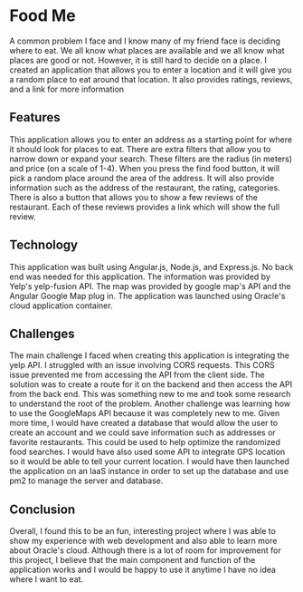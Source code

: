 # Food Me

A common problem I face and I know many of my friend face is deciding where to eat. We all know what places are available and we all know what places are good or not. However, it is still hard to decide on a place. I created an application that allows you to enter a location and it will give you a random place to eat around that location. It also provides ratings, reviews, and a link for more information

## Features

This application allows you to enter an address as a starting point for where it should look for places to eat. There are extra filters that allow you to narrow down or expand your search. These filters are the radius (in meters) and price (on a scale of 1-4). When you press the find food button, it will pick a random place around the area of the address. It will also provide information such as the address of the restaurant, the rating, categories. There is also a button that allows you to show a few reviews of the restaurant. Each of these reviews provides a link which will show the full review.

## Technology

This application was built using Angular.js, Node.js, and Express.js. No back end was needed for this application. The information was provided by Yelp's yelp-fusion API. The map was provided by google map's API and the Angular Google Map plug in. The application was launched using Oracle's cloud application container.

## Challenges

The main challenge I faced when creating this application is integrating the yelp API. I struggled with an issue involving CORS requests. This CORS issue prevented me from accessing the API from the client side. The solution was to create a route for it on the backend and then access the API from the back end. This was something new to me and took some research to understand the root of the problem. Another challenge was learning how to use the GoogleMaps API because it was completely new to me. Given more time, I would have created a database that would allow the user to create an account and we could save information such as addresses or favorite restaurants. This could be used to help optimize the randomized food searches. I would have also used some API to integrate GPS location so it would be able to tell your current location. I would have then launched the application on an IaaS instance in order to set up the database and use pm2 to manage the server and database.

## Conclusion

Overall, I found this to be an fun, interesting project where I was able to show my experience with web development and also able to learn more about Oracle's cloud. Although there is a lot of room for improvement for this project, I believe that the main component and function of the application works and I would be happy to use it anytime I have no idea where I want to eat.

